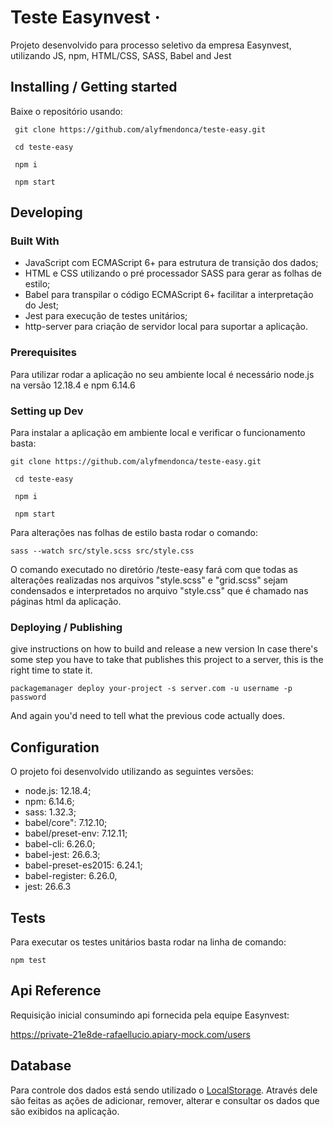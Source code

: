 # Teste Easynvest &middot;

Projeto desenvolvido para processo seletivo da empresa Easynvest, utilizando JS, npm, HTML/CSS, SASS, Babel and Jest

## Installing / Getting started

Baixe o repositório usando:

```shell
 git clone https://github.com/alyfmendonca/teste-easy.git
 
 cd teste-easy
 
 npm i
 
 npm start
```



## Developing

### Built With
 - JavaScript com ECMAScript 6+ para estrutura de transição dos dados;
 - HTML e CSS utilizando o pré processador SASS para gerar as folhas de estilo;
 - Babel para transpilar o código ECMAScript 6+ facilitar a interpretação do Jest;
 - Jest para execução de testes unitários;
 - http-server para criação de servidor local para suportar a aplicação.

### Prerequisites
 Para utilizar rodar a aplicação no seu ambiente local é necessário node.js na versão 12.18.4 e npm 6.14.6


### Setting up Dev

Para instalar a aplicação em ambiente local e verificar o funcionamento basta:

```shell
git clone https://github.com/alyfmendonca/teste-easy.git
 
 cd teste-easy
 
 npm i
 
 npm start
```

Para alterações nas folhas de estilo basta rodar o comando:

```shell
sass --watch src/style.scss src/style.css
```

O comando executado no diretório /teste-easy fará com que todas as alterações realizadas nos arquivos "style.scss" e "grid.scss" sejam condensados e interpretados no arquivo "style.css" que é chamado nas páginas html da aplicação.

### Deploying / Publishing
give instructions on how to build and release a new version
In case there's some step you have to take that publishes this project to a
server, this is the right time to state it.

```shell
packagemanager deploy your-project -s server.com -u username -p password
```

And again you'd need to tell what the previous code actually does.

## Configuration

O projeto foi desenvolvido utilizando as seguintes versões: 

- node.js: 12.18.4; 
- npm: 6.14.6;
- sass: 1.32.3;
- babel/core": 7.12.10;
- babel/preset-env: 7.12.11;
- babel-cli: 6.26.0;
- babel-jest: 26.6.3;
- babel-preset-es2015: 6.24.1;
- babel-register: 6.26.0,
- jest: 26.6.3
        
## Tests

Para executar os testes unitários basta rodar na linha de comando:

```shell
npm test
```

## Api Reference

Requisição inicial consumindo api fornecida pela equipe Easynvest: 

https://private-21e8de-rafaellucio.apiary-mock.com/users


## Database

Para controle dos dados está sendo utilizado o [LocalStorage](https://developer.mozilla.org/pt-BR/docs/Web/API/Window/Window.localStorage). Através dele são feitas as ações de adicionar, remover, alterar e consultar os dados que são exibidos na aplicação. 

